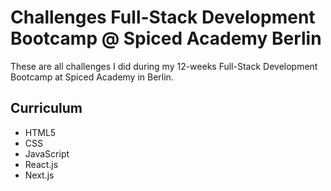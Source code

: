 # Challenges Full-Stack Development Bootcamp @ Spiced Academy Berlin

These are all challenges I did during my 12-weeks Full-Stack Development Bootcamp at Spiced Academy in Berlin. 

## Curriculum 
- HTML5
- CSS
- JavaScript
- React.js
- Next.js

